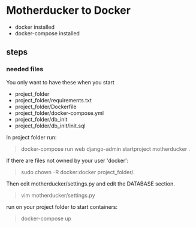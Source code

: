 # Motherducker to Docker
* docker installed
* docker-compose installed

## steps
### needed files
You only want to have these when you start
* project_folder
* project_folder/requirements.txt
* project_folder/Dockerfile
* project_folder/docker-compose.yml
* project_folder/db_init
* project_folder/db_init/init.sql

In project folder run:
> docker-compose run web django-admin startproject motherducker .

If there are files not owned by your user 'docker':
> sudo chown -R docker:docker project_folder/.

Then edit motherducker/settings.py and edit the DATABASE section.
> vim motherducker/settings.py

run on your project folder to start containers:
> docker-compose up 


